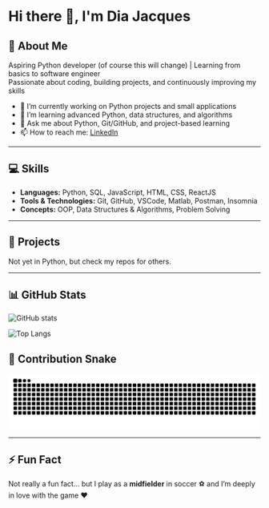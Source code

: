 # Hi there 👋, I'm Dia Jacques

## 🚀 About Me
Aspiring Python developer (of course this will change) | Learning from basics to software engineer  
Passionate about coding, building projects, and continuously improving my skills  

- 🔭 I’m currently working on Python projects and small applications  
- 🌱 I’m learning advanced Python, data structures, and algorithms  
- 💬 Ask me about Python, Git/GitHub, and project-based learning  
- 📫 How to reach me: [LinkedIn](https://www.linkedin.com/in/dia-jacques-a19a1a256/)  

---

## 💻 Skills
- **Languages:** Python, SQL, JavaScript, HTML, CSS, ReactJS  
- **Tools & Technologies:** Git, GitHub, VSCode, Matlab, Postman, Insomnia  
- **Concepts:** OOP, Data Structures & Algorithms, Problem Solving  

---

## 📝 Projects
Not yet in Python, but check my repos for others.  

---

## 📊 GitHub Stats
![GitHub stats](https://github-readme-stats.vercel.app/api?username=Perryx7&show_icons=true&theme=radical)

![Top Langs](https://github-readme-stats.vercel.app/api/top-langs/?username=Perryx7&layout=compact&theme=radical)

## 🐍 Contribution Snake
![snake animation](https://raw.githubusercontent.com/Perryx7/Perryx7/output/snake.svg)


---

## ⚡ Fun Fact
Not really a fun fact… but I play as a **midfielder** in soccer ⚽ and I’m deeply in love with the game ❤️  
